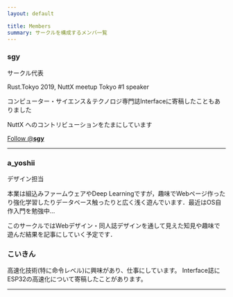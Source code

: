 ```yaml
---
layout: default

title: Members
summary: サークルを構成するメンバ一覧
---
```


### sgy
サークル代表

Rust.Tokyo 2019, NuttX meetup Tokyo #1 speaker

コンピューター・サイエンス＆テクノロジ専門誌Interfaceに寄稿したこともありました

NuttX へのコントリビューションをたまにしています

<a href="https://twitter.com/__sgy__?ref_src=twsrc%5Etfw" class="twitter-follow-button" data-show-count="false">Follow @__sgy__</a><script async src="https://platform.twitter.com/widgets.js" charset="utf-8"></script>

<hr>

### a_yoshii

デザイン担当

本業は組込みファームウェアやDeep Learningですが，趣味でWebページ作ったり強化学習したりデータベース触ったりと広く浅く遊んでいます．最近はOS自作入門を勉強中...

このサークルではWebデザイン・同人誌デザインを通して見えた知見や趣味で遊んだ結果を記事にしていく予定です．

### こいきん

高速化技術(特に命令レベル)に興味があり、仕事にしています。
Interface誌にESP32の高速化について寄稿したことがあります。

<hr>
